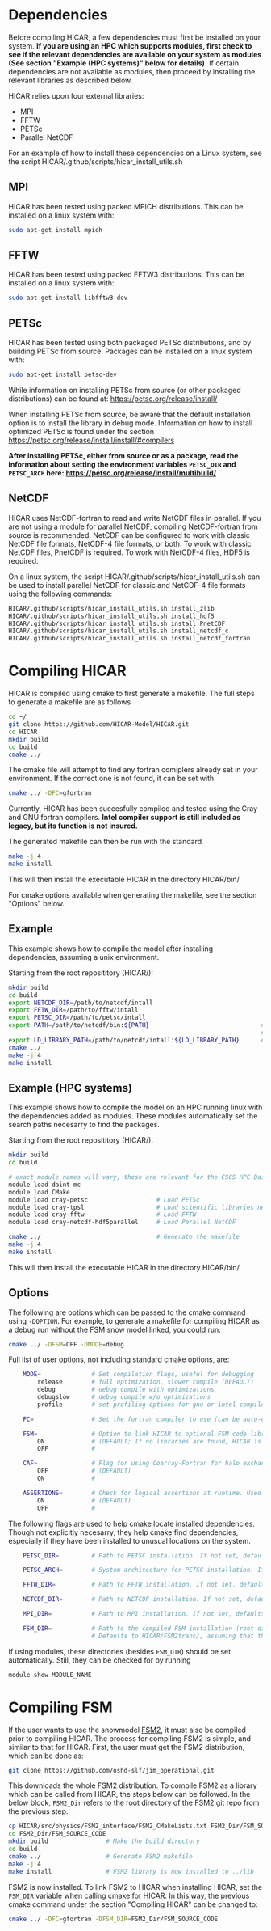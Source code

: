 
# Dependencies

Before compiling HICAR, a few dependencies must first be installed on your system. **If you are using an HPC which supports modules, first check to see if the relevant dependencies are available on your system as modules (See section "Example (HPC systems)" below for details).** If certain dependencies are not available as modules, then proceed by installing the relevant libraries as described below.

HICAR relies upon four external libraries:

- MPI
- FFTW
- PETSc
- Parallel NetCDF

For an example of how to install these dependencies on a Linux system, see the script HICAR/.github/scripts/hicar_install_utils.sh

## MPI

HICAR has been tested using packed MPICH distributions. This can be installed on a linux system with:

```bash
sudo apt-get install mpich
```

## FFTW

HICAR has been tested using packed FFTW3 distributions. This can be installed on a linux system with:

```bash
sudo apt-get install libfftw3-dev
```

## PETSc

HICAR has been tested using both packaged PETSc distributions, and by building PETSc from source. Packages can be installed on a linux system with:

```bash
sudo apt-get install petsc-dev
```

While information on installing PETSc from source (or other packaged distributions) can be found at: <https://petsc.org/release/install/>

When installing PETSc from source, be aware that the default installation option is to install the library in debug mode. Information on how to install optimized PETSc is found under the section <https://petsc.org/release/install/install/#compilers>

**After installing PETSc, either from source or as a package, read the information about setting the environment variables `PETSC_DIR` and `PETSC_ARCH` here: <https://petsc.org/release/install/multibuild/>**

## NetCDF

HICAR uses NetCDF-fortran to read and write NetCDF files in parallel. If you are not using a module for parallel NetCDF, compiling NetCDF-fortran from source is recommended. NetCDF can be configured to work with classic NetCDF file formats, NetCDF-4 file formats, or both. To work with classic NetCDF files, PnetCDF is required. To work with NetCDF-4 files, HDF5 is required.

On a linux system, the script HICAR/.github/scripts/hicar_install_utils.sh can be used to install parallel NetCDF for classic and NetCDF-4 file formats using the following commands:

```bash
HICAR/.github/scripts/hicar_install_utils.sh install_zlib
HICAR/.github/scripts/hicar_install_utils.sh install_hdf5
HICAR/.github/scripts/hicar_install_utils.sh install_PnetCDF
HICAR/.github/scripts/hicar_install_utils.sh install_netcdf_c
HICAR/.github/scripts/hicar_install_utils.sh install_netcdf_fortran
```

# Compiling HICAR

HICAR is compiled using cmake to first generate a makefile. The full steps to generate a makefile are as follows

```bash
cd ~/
git clone https://github.com/HICAR-Model/HICAR.git
cd HICAR
mkdir build
cd build
cmake ../
```

The cmake file will attempt to find any fortran comiplers already set in your environment. If the correct one is not found, it can be set with

```bash
cmake ../ -DFC=gfortran
```

Currently, HICAR has been succesfully compiled and tested using the Cray and GNU fortran compilers. **Intel compiler support is still included as legacy, but its function is not insured.**

The generated makefile can then be run with the standard

```bash
make -j 4
make install
```

This will then install the executable HICAR in the directory HICAR/bin/

For cmake options available when generating the makefile, see the section "Options" below.

## Example

This example shows how to compile the model after installing dependencies, assuming a unix environment.

Starting from the root reposititory (HICAR/):

```bash
mkdir build
cd build
export NETCDF_DIR=/path/to/netcdf/intall
export FFTW_DIR=/path/to/fftw/intall
export PETSC_DIR=/path/to/petsc/intall
export PATH=/path/to/netcdf/bin:${PATH}                               # This line is needed to find the nc-config command installed with NetCDF, which
                                                                      # is used to determine the correct libraries to link to.
export LD_LIBRARY_PATH=/path/to/netcdf/intall:${LD_LIBRARY_PATH}      # This line is quite important when NetCDF has been manually installed and linked
cmake ../
make -j 4
make install
```

## Example (HPC systems)

This example shows how to compile the model on an HPC running linux with the dependencies added as modules.
These modules automatically set the search paths necesarry to find the packages.

Starting from the root reposititory (HICAR/):

```bash
mkdir build
cd build

# exact module names will vary, these are relevant for the CSCS HPC Daint
module load daint-mc                     
module load CMake
module load cray-petsc                   # Load PETSc
module load cray-tpsl                    # Load scientific libraries needed for PETSc
module load cray-fftw                    # Load FFTW
module load cray-netcdf-hdf5parallel     # Load Parallel NetCDF

cmake ../                                # Generate the makefile
make -j 4                                
make install
```

This will then install the executable HICAR in the directory HICAR/bin/

## Options

The following are options which can be passed to the cmake command using `-DOPTION`. For example, to generate a makefile for compiling HICAR as a debug run without the FSM snow model linked, you could run:

```bash
cmake ../ -DFSM=OFF -DMODE=debug
```

Full list of user options, not including standard cmake options, are:

```bash
    MODE=              # Set compilation flags, useful for debugging
        release        # full optimization, slower compile (DEFAULT)
        debug          # debug compile with optimizations
        debugslow      # debug compile w/o optimizations
        profile        # set profiling options for gnu or intel compilers

    FC=                # Set the fortran compiler to use (can be auto-detected for most cases)

    FSM=               # Option to link HICAR to optional FSM code libraries compiled separately
        ON             # (DEFAULT; If no libraries are found, HICAR is not linked to FSM)
        OFF            #

    CAF=               # Flag for using Coarray-Fortran for halo exchanges if compiling using the cray fortran compiler
        OFF            # (DEFAULT)
        ON             #

    ASSERTIONS=        # Check for logical assertions at runtime. Used sparingly, little effect.
        ON             # (DEFAULT)
        OFF            #
```

The following flags are used to help cmake locate installed dependencies. Though not explicitly necesarry, they help cmake find dependencies, especially if they have been installed to unusual locations on the system.

```bash
    PETSC_DIR=         # Path to PETSC installation. If not set, defaults to environment variable, if set

    PETSC_ARCH=        # System architecture for PETSC installation. If not set, defaults to environment variable, if set

    FFTW_DIR=          # Path to FFTW installation. If not set, defaults to environment variable, if set

    NETCDF_DIR=        # Path to NETCDF installation. If not set, defaults to environment variable, if set

    MPI_DIR=           # Path to MPI installation. If not set, defaults to environment variable, if set

    FSM_DIR=           # Path to the compiled FSM installation (root directory of the lib and build directories)
                       # Defaults to HICAR/FSM2trans/, assuming that the cmake routine for FSM2trans has been run without modification
```

 If using modules, these directories (besides `FSM_DIR`) should be set automatically. Still, they can be checked for by running

```bash
module show MODULE_NAME
```

# Compiling FSM

If the user wants to use the snowmodel [FSM2](https://egusphere.copernicus.org/preprints/2023/egusphere-2023-2071/), it must also be compiled prior to compiling HICAR. The process for compiling FSM2 is simple, and similar to that for HICAR. First, the user must get the FSM2 distribution, which can be done as:

```bash
git clone https://github.com/oshd-slf/jim_operational.git
```

This downloads the whole FSM2 distribution. To compile FSM2 as a library which can be called from HICAR, the steps below can be followed. In the below block, `FSM2_Dir` refers to the root directory of the FSM2 git repo from the previous step.

```bash
cp HICAR/src/physics/FSM2_interface/FSM2_CMakeLists.txt FSM2_Dir/FSM_SOURCE_CODE/CMakeLists.txt  # Copy the FSM2 CMake file to the FSM2 distribution
cd FSM2_Dir/FSM_SOURCE_CODE
mkdir build                # Make the build directory
cd build
cmake ../                  # Generate FSM2 makefile
make -j 4
make install               # FSM2 library is now installed to ../lib
```

FSM2 is now installed. To link FSM2 to HICAR when installing HICAR, set the `FSM_DIR` variable when calling cmake for HICAR. In this way, the previous cmake command under the section "Compiling HICAR" can be changed to:

```bash
cmake ../ -DFC=gfortran -DFSM_DIR=FSM2_Dir/FSM_SOURCE_CODE
```